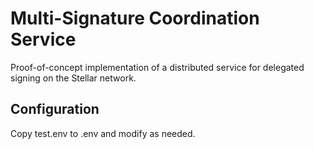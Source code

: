 # Multi-Signature Coordination Service

Proof-of-concept implementation of a distributed service for delegated signing on the Stellar network.

## Configuration

Copy test.env to .env and modify as needed.
